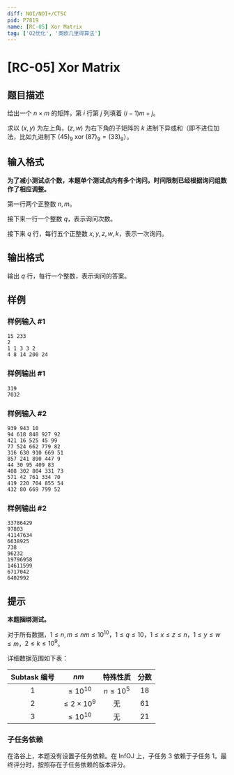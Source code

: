 ```yaml
---
diff: NOI/NOI+/CTSC
pid: P7819
name: [RC-05] Xor Matrix
tag: ['O2优化', '类欧几里得算法']
---
```

# [RC-05] Xor Matrix
## 题目描述

给出一个 $n\times m$ 的矩阵，第 $i$ 行第 $j$ 列填着 $(i-1)m+j$。

求以 $(x,y)$ 为左上角，$(z,w)$ 为右下角的子矩阵的 $k$ 进制下异或和（即不进位加法，比如九进制下 $(45)_9\ \mathrm{xor}\ (87)_9=(33)_9$）。
## 输入格式

**为了减小测试点个数，本题单个测试点内有多个询问。时间限制已经根据询问组数作了相应调整。**

第一行两个正整数 $n,m$。

接下来一行一个整数 $q$，表示询问次数。

接下来 $q$ 行，每行五个正整数 $x,y,z,w,k$，表示一次询问。
## 输出格式

输出 $q$ 行，每行一个整数，表示询问的答案。
## 样例

### 样例输入 #1
```
15 233
2
1 1 3 3 2
4 8 14 200 24
```
### 样例输出 #1
```
319
7032
```
### 样例输入 #2
```
939 943 10
94 618 848 927 92
421 16 525 45 99
77 524 662 779 82
316 630 910 669 51
857 241 890 447 9
44 30 95 409 83
408 302 804 331 73
571 42 761 334 70
419 220 704 855 54
432 80 669 799 52
```
### 样例输出 #2
```
33786429
97803
41147634
6638925
738
96232
19796958
14611599
6717042
6402992
```
## 提示

**本题捆绑测试。**

对于所有数据，$1\le n,m\le nm\le 10^{10}$，$1\le q\le 10$，$1\le x\le z\le n$，$1\le y\le w\le m$，$2\le k\le 10^9$。

详细数据范围如下表：

| Subtask 编号 | $nm$ | 特殊性质 | 分数 | 
| :-----------: | :-----------: | :-----------: | :-----------: | 
| $1$ | $\le 10^{10}$ | $n\le 10^5$ | $18$ | 
| $2$ | $\le 2\times 10^{9}$ | 无 | $61$ | 
| $3$ | $\le 10^{10}$ | 无 | $21$ |


### 子任务依赖

在洛谷上，本题没有设置子任务依赖。在 InfOJ 上，子任务 $3$ 依赖于子任务 $1$。最终评分时，按照存在子任务依赖的版本评分。
